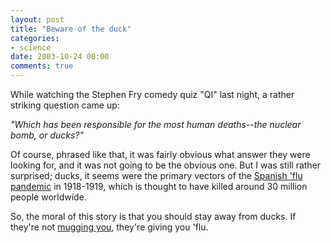 ```yaml
---
layout: post
title: "Beware of the duck"
categories:
- science
date: 2003-10-24 00:00
comments: true
---
```


<p>While watching the Stephen Fry comedy quiz "QI" last night, a rather striking question came up:</p>

<p><em>"Which has been responsible for the most human deaths--the nuclear bomb, or ducks?"</em></p>

<p>Of course, phrased like that, it was fairly obvious what answer they were looking for, and it was not going to be the obvious one. But I was still rather surprised; ducks, it seems were the primary vectors of the <a href="http://www.ninthday.com/spanish_flu.htm">Spanish 'flu pandemic</a> in 1918-1919, which is thought to have killed around 30 million people worldwide.</p>

<p>So, the moral of this story is that you should stay away from ducks. If they're not <a href="http://www.rousette.org.uk/blog/archives/about-the-time-i-was-mugged-by-a-duck/">mugging you</a>, they're giving you 'flu.</p>


